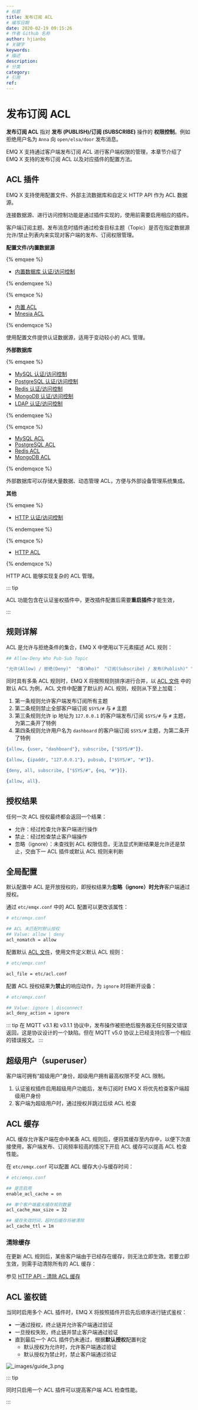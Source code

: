 ```yaml
---
# 标题
title: 发布订阅 ACL
# 编写日期
date: 2020-02-19 09:15:26
# 作者 Github 名称
author: hjianbo
# 关键字
keywords:
# 描述
description:
# 分类
category: 
# 引用
ref:
---
```


# 发布订阅 ACL

**发布订阅 ACL** 指对 **发布 (PUBLISH)/订阅 (SUBSCRIBE)** 操作的 **权限控制**。例如拒绝用户名为 `Anna` 向 `open/elsa/door` 发布消息。

EMQ X 支持通过客户端发布订阅 ACL 进行客户端权限的管理，本章节介绍了 EMQ X 支持的发布订阅 ACL 以及对应插件的配置方法。


## ACL 插件

EMQ X 支持使用配置文件、外部主流数据库和自定义 HTTP API 作为 ACL 数据源。

连接数据源、进行访问控制功能是通过插件实现的，使用前需要启用相应的插件。

客户端订阅主题、发布消息时插件通过检查目标主题（Topic）是否在指定数据源允许/禁止列表内来实现对客户端的发布、订阅权限管理。



**配置文件/内置数据源**

{% emqxee %}

* [内置数据库 认证/访问控制](../modules/mnesia_authentication.md)

{% endemqxee %}

{% emqxce %}

* [内置 ACL](./acl-file.md)
* [Mnesia ACL](./acl-mnesia.md)

{% endemqxce %}

使用配置文件提供认证数据源，适用于变动较小的 ACL 管理。



**外部数据库**

{% emqxee %}

* [MySQL 认证/访问控制](../modules/mysql_authentication.md)
* [PostgreSQL 认证/访问控制](../modules/pgsql_authentication.md)
* [Redis 认证/访问控制](../modules/redis_authentication.md)
* [MongoDB 认证/访问控制](../modules/mongo_authentication.md)
* [LDAP 认证/访问控制](../modules/ldap_authentication.md)

{% endemqxee %}

{% emqxce %}

* [MySQL ACL](./acl-mysql.md)
* [PostgreSQL ACL](./acl-postgres.md)
* [Redis ACL](./acl-redis.md)
* [MongoDB ACL](./acl-mongodb.md)

{% endemqxce %}

外部数据库可以存储大量数据、动态管理 ACL，方便与外部设备管理系统集成。



**其他**

{% emqxee %}

* [HTTP 认证/访问控制](../modules/http_authentication.md)

{% endemqxee %}

{% emqxce %}

* [HTTP ACL](./acl-http.md)

{% endemqxce %}

HTTP ACL 能够实现复杂的 ACL 管理。

::: tip 

ACL 功能包含在认证鉴权插件中，更改插件配置后需要**重启插件**才能生效，

:::

## 规则详解

ACL 是允许与拒绝条件的集合，EMQ X 中使用以下元素描述 ACL 规则：

```bash
## Allow-Deny Who Pub-Sub Topic

"允许(Allow) / 拒绝(Deny)"  "谁(Who)"  "订阅(Subscribe) / 发布(Publish)" "主题列表(Topics)"
```

同时具有多条 ACL 规则时，EMQ X 将按照规则排序进行合并，以 [ACL 文件](./acl-file.md) 中的默认 ACL 为例，ACL 文件中配置了默认的 ACL 规则，规则从下至上加载：

1. 第一条规则允许客户端发布订阅所有主题
2. 第二条规则禁止全部客户端订阅 `$SYS/#` 与 `#` 主题
3. 第三条规则允许 ip 地址为 `127.0.0.1` 的客户端发布/订阅 `$SYS/#` 与 `#` 主题，为第二条开了特例
4. 第四条规则允许用户名为 `dashboard` 的客户端订阅 `$SYS/#` 主题，为第二条开了特例

```erlang
{allow, {user, "dashboard"}, subscribe, ["$SYS/#"]}.

{allow, {ipaddr, "127.0.0.1"}, pubsub, ["$SYS/#", "#"]}.

{deny, all, subscribe, ["$SYS/#", {eq, "#"}]}.

{allow, all}.
```



## 授权结果

任何一次 ACL 授权最终都会返回一个结果：

- 允许：经过检查允许客户端进行操作
- 禁止：经过检查禁止客户端操作
- 忽略（ignore）：未查找到 ACL 权限信息，无法显式判断结果是允许还是禁止，交由下一 ACL 插件或默认 ACL 规则来判断



## 全局配置

默认配置中 ACL 是开放授权的，即授权结果为**忽略（ignore）**时**允许**客户端通过授权。

通过 `etc/emqx.conf` 中的 ACL 配置可以更改该属性：

```bash
# etc/emqx.conf

## ACL 未匹配时默认授权
## Value: allow | deny
acl_nomatch = allow
```

配置默认 [ACL 文件](./acl-file.md)，使用文件定义默认 ACL 规则：

```bash
# etc/emqx.conf

acl_file = etc/acl.conf
```

配置 ACL 授权结果为**禁止**的响应动作，为 `ignore` 时将断开设备：

```bash
# etc/emqx.conf

## Value: ignore | disconnect
acl_deny_action = ignore
```

::: tip
在 MQTT v3.1 和 v3.1.1 协议中，发布操作被拒绝后服务器无任何报文错误返回，这是协议设计的一个缺陷。但在 MQTT v5.0 协议上已经支持应答一个相应的错误报文。
:::


## 超级用户（superuser）

客户端可拥有“超级用户”身份，超级用户拥有最高权限不受 ACL 限制。

1. 认证鉴权插件启用超级用户功能后，发布订阅时 EMQ X 将优先检查客户端超级用户身份
2. 客户端为超级用户时，通过授权并跳过后续 ACL 检查


## ACL 缓存

ACL 缓存允许客户端在命中某条 ACL 规则后，便将其缓存至内存中，以便下次直接使用，客户端发布、订阅频率较高的情况下开启 ACL 缓存可以提高 ACL 检查性能。

在 `etc/emqx.conf` 可以配置 ACL 缓存大小与缓存时间：

```bash
# etc/emqx.conf

## 是否启用
enable_acl_cache = on

## 单个客户端最大缓存规则数量
acl_cache_max_size = 32

## 缓存失效时间，超时后缓存将被清除
acl_cache_ttl = 1m
```


### 清除缓存

在更新 ACL 规则后，某些客户端由于已经存在缓存，则无法立即生效。若要立即生效，则需手动清除所有的 ACL 缓存：

参见 [HTTP API - 清除 ACL 缓存](http-api.md#endpoint-get-acl-cache)


## ACL 鉴权链

当同时启用多个 ACL 插件时，EMQ X 将按照插件开启先后顺序进行链式鉴权：
- 一通过授权，终止链并允许客户端通过验证
- 一旦授权失败，终止链并禁止客户端通过验证
- 直到最后一个 ACL 插件仍未通过，根据**默认授权**配置判定
  - 默认授权为允许时，允许客户端通过验证
  - 默认授权为禁止时，禁止客户端通过验证
  

![_images/guide_3.png](./assets/guide_3.png)

<!-- replace -->

::: tip 

同时只启用一个 ACL 插件可以提高客户端 ACL 检查性能。

:::


